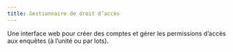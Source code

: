 ```yaml
---
title: Gestionnaire de droit d’accès
---
```


Une interface web pour créer des comptes et gérer les permissions d’accès aux enquêtes (à l’unité ou par lots). 
